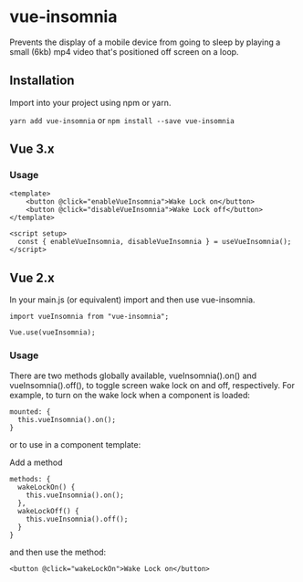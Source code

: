 # vue-insomnia

Prevents the display of a mobile device from going to sleep by playing a small (6kb) mp4 video that's positioned off screen on a loop.

## Installation

Import into your project using npm or yarn.

`yarn add vue-insomnia` or `npm install --save vue-insomnia`



## Vue 3.x

### Usage

````vue
<template>
    <button @click="enableVueInsomnia">Wake Lock on</button>
    <button @click="disableVueInsomnia">Wake Lock off</button>
</template>

<script setup>
  const { enableVueInsomnia, disableVueInsomnia } = useVueInsomnia();
</script>
````

## Vue 2.x

In your main.js (or equivalent) import and then use vue-insomnia.

```
import vueInsomnia from "vue-insomnia";

Vue.use(vueInsomnia);
```

### Usage

There are two methods globally available, vueInsomnia().on() and vueInsomnia().off(), to toggle screen wake lock on and off, respectively. For example, to turn on the wake lock when a component is loaded:

```
mounted: {
  this.vueInsomnia().on();
}
```

or to use in a component template:

Add a method

```
methods: {
  wakeLockOn() {
    this.vueInsomnia().on();
  },
  wakeLockOff() {
    this.vueInsomnia().off();
  }
}
```

and then use the method:

```
<button @click="wakeLockOn">Wake Lock on</button>
```
